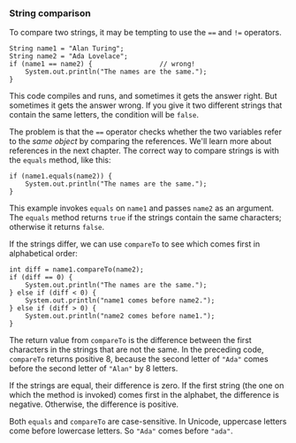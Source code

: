 ###  String comparison



To compare two strings, it may be tempting to use the `==` and `!=` operators.

```code
String name1 = "Alan Turing";
String name2 = "Ada Lovelace";
if (name1 == name2) {                 // wrong!
    System.out.println("The names are the same.");
}
```

This code compiles and runs, and sometimes it gets the answer right.
But sometimes it gets the answer wrong.
If you give it two different strings that contain the same letters, the condition will be `false`.

The problem is that the `==` operator checks whether the two variables refer to the *same object* by comparing the references.
We'll learn more about references in the next chapter.
The correct way to compare strings is with the `equals` method, like this:

```code
if (name1.equals(name2)) {
    System.out.println("The names are the same.");
}
```

This example invokes `equals` on `name1` and passes `name2` as an argument.
The `equals` method returns `true` if the strings contain the same characters; otherwise it returns `false`.


If the strings differ, we can use `compareTo` to see which comes first in alphabetical order:

```code
int diff = name1.compareTo(name2);
if (diff == 0) {
    System.out.println("The names are the same.");
} else if (diff < 0) {
    System.out.println("name1 comes before name2.");
} else if (diff > 0) {
    System.out.println("name2 comes before name1.");
}
```

The return value from `compareTo` is the difference between the first characters in the strings that are not the same.
In the preceding code, `compareTo` returns positive 8, because the second letter of `"Ada"` comes before the second letter of `"Alan"` by 8 letters.

If the strings are equal, their difference is zero.
If the first string (the one on which the method is invoked) comes first in the alphabet, the difference is negative.
Otherwise, the difference is positive.


Both `equals` and `compareTo` are case-sensitive.
In Unicode, uppercase letters come before lowercase letters.
So `"Ada"` comes before `"ada"`.